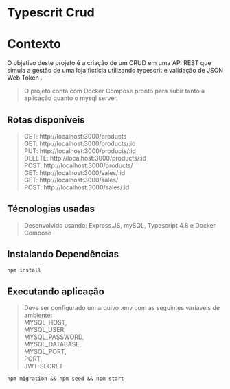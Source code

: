 # Typescrit Crud

# Contexto
O objetivo deste projeto é a criação de um CRUD em uma API REST que simula a gestão de uma loja fictícia utilizando typescrit e validação de JSON Web Token .
> O projeto conta com Docker Compose pronto para subir tanto a aplicação quanto o mysql server.
## Rotas disponíveis

> GET: http://localhost:3000/products  
> GET: http://localhost:3000/products/:id  
> PUT: http://localhost:3000/products/:id  
> DELETE: http://localhost:3000/products/:id  
> POST: http://localhost:3000/products/  
> GET: http://localhost:3000/sales/:id  
> GET: http://localhost:3000/sales/   
> POST: http://localhost:3000/sales/:id  

## Técnologias usadas

> Desenvolvido usando: Express.JS, mySQL, Typescript 4.8 e Docker Compose

## Instalando Dependências

```bash
npm install
``` 
## Executando aplicação

> Deve ser configurado um arquivo .env com as seguintes variáveis de ambiente:  
MYSQL_HOST,  
MYSQL_USER,  
MYSQL_PASSWORD,  
MYSQL_DATABASE,  
MYSQL_PORT,  
PORT,  
JWT-SECRET  

  ```
npm migration && npm seed && npm start
  ```
